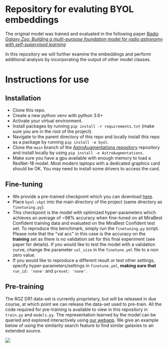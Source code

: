 # Repository for evaluting BYOL embeddings

The original model was trained and evaluated in the following paper [*Radio Galaxy Zoo: Building a multi-purpose foundation model for radio astronomy with self-supervised learning*](https://arxiv.org/abs/2305.16127)

In this repository we will further examine the embeddings and perform additional analysis by incorporating the output of other model classes.

# Instructions for use

## Installation
- Clone this repo.
- Create a new python venv with python 3.6+ 
- Activate your virtual environment.
- Install packages by running `pip install -r requirements.txt` (make sure you are in the root of the project).
- Navigate to the parent directory of this repo and locally install this repo as a package by running `pip install -e byol`.
- Clone the `main` branch of the [AstroAugmentations repository](https://github.com/mb010/AstroAugmentations) repository and install locally by using `pip install -e AstroAugmentations`.
- Make sure you have a gpu available with enough memory to load a ResNet-18 model. Most modern laptops with a dedicated graphics card should be OK. You may need to install some drivers to access the card.

## Fine-tuning
- We provide a pre-trained checkpoint which you can download [here](https://www.dropbox.com/s/3ai64rgtzeim682/byol.ckpt?dl=0).
- Place `byol.ckpt` into the main directory of the project (same directory as `finetuning.py`).
- This checkpoint is the model with optimized hyper-parameters which achieves an average of ~98% accuracy when fine-tuned on all MiraBest Confident training data and evaluated on the MiraBest Confident test set. To reproduce this benchmark, simply run the `finetuning.py` script. Please note that the "val acc" in this case is the accuracy on the **training** set as there is no validation set for this final experiment (see paper for details). If you would like to test the model with a validation curve, change the parameter `val_size` in the `finetune.yml` file to a non zero value.
-  If you would like to reproduce a different result or test other settings, specify hyper-parameters/settings in `finetune.yml`, **making sure that** `run_id: 'none'` and `preset: 'none'`. 

## Pre-training
The RGZ DR1 data-set is currently proprietary, but will be released in due course, at which point we can release the data-set used to pre-train. All the code required for pre-training is available to view in this repository in `train.py` and `models.py`. The representation learned by the model can be queried and explored interactively using [our webapp](https://github.com/inigoval/rgz-latentexplorer). We give an example below of using the similarity search feature to find similar galaxies to an extended source.

![](simsearch.png)
